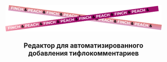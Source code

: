 <div id="header" align="center">
<img src="Group 76.png" alt="LinkedIn Badge"/>
  <h2>
Редактор для автоматизированного добавления тифлокомментариев
  </h2>
</div>
